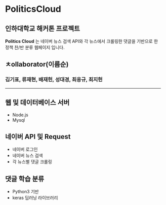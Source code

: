 # **PoliticsCloud**
## 인하대학교 해커톤 프로젝트

**Politics Cloud** 는 네이버 뉴스 검색 API와 각 뉴스에서 크롤링한 댓글을 기반으로 한 정책 찬/반 분류 웹페이지 입니다.

## ㅊollaborator(이름순)
### 김기표, 류재현, 배재헌, 성대경, 최웅규, 최지헌

***


## 웹 및 데이터베이스 서버
- Node.js
- Mysql

## 네이버 API 및 Request
- 네이버 로그인
- 네이버 뉴스 검색 
- 각 뉴스별 댓글 크롤링

## 댓글 학습 분류
- Python3 기반
- keras 딥러닝 라이브러리